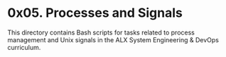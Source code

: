 # 0x05. Processes and Signals

This directory contains Bash scripts for tasks related to process management and Unix signals in the ALX System Engineering & DevOps curriculum.
